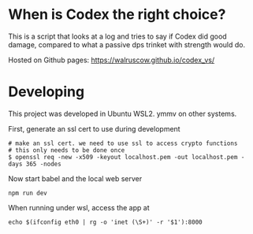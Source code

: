 # When is Codex the right choice?

This is a script that looks at a log and tries to say if Codex did good damage,
compared to what a passive dps trinket with strength would do.

Hosted on Github pages: https://walruscow.github.io/codex_vs/

# Developing

This project was developed in Ubuntu WSL2. ymmv on other systems.

First, generate an ssl cert to use during development
```
# make an ssl cert. we need to use ssl to access crypto functions
# this only needs to be done once
$ openssl req -new -x509 -keyout localhost.pem -out localhost.pem -days 365 -nodes
```

Now start babel and the local web server
```
npm run dev
```

When running under wsl, access the app at
```
echo $(ifconfig eth0 | rg -o 'inet (\S+)' -r '$1'):8000
```
